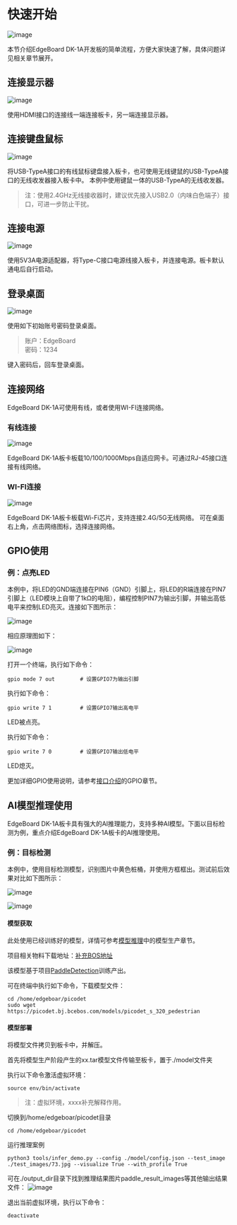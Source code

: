 # 快速开始

![image](./images/board.png)

本节介绍EdgeBoard DK-1A开发板的简单流程，方便大家快速了解，具体问题详见相关章节展开。

## 连接显示器

![image](./images/连接显示器.png)

使用HDMI接口的连接线一端连接板卡，另一端连接显示器。

## 连接键盘鼠标

![image](./images/连接键鼠.png)

将USB-TypeA接口的有线鼠标键盘接入板卡，也可使用无线键鼠的USB-TypeA接口的无线收发器接入板卡中。
本例中使用键鼠一体的USB-TypeA的无线收发器。

> 注：使用2.4GHz无线接收器时，建议优先接入USB2.0（内味白色端子）接口，可进一步防止干扰。

## 连接电源

![image](./images/连接电源.png)

使用5V3A电源适配器，将Type-C接口电源线接入板卡，并连接电源。板卡默认通电后自行启动。

## 登录桌面

![image](./images/登录桌面.png)

使用如下初始账号密码登录桌面。

> 账户：EdgeBoard<br>
> 密码：1234

键入密码后，回车登录桌面。

## 连接网络

EdgeBoard DK-1A可使用有线，或者使用WI-FI连接网络。

### 有线连接

![image](./images/有线连接.png)

EdgeBoard DK-1A板卡板载10/100/1000Mbps自适应网卡。可通过RJ-45接口连接有线网络。

### WI-FI连接

![image](./images/wifi连接.png)

EdgeBoard DK-1A板卡板载Wi-Fi芯片，支持连接2.4G/5G无线网络。
可在桌面右上角，点击网络图标，选择连接网络。

## GPIO使用

### 例：点亮LED

本例中，将LED的GND端连接在PIN6（GND）引脚上，将LED的R端连接在PIN7引脚上（LED模块上自带了1kΩ的电阻），编程控制PIN7为输出引脚，并输出高低电平来控制LED亮灭。连接如下图所示：

![image](./images/LED连接.png)

相应原理图如下：

![image](./images/LED连接原理图.png)

打开一个终端，执行如下命令：

```shell
gpio mode 7 out        # 设置GPIO7为输出引脚
```

执行如下命令：

```shell
gpio write 7 1         # 设置GPIO7输出高电平
```

LED被点亮。

执行如下命令：

```shell
gpio write 7 0         # 设置GPIO7输出低电平
```

LED熄灭。

更加详细GPIO使用说明，请参考[接口介绍](./接口介绍.md)的GPIO章节。

## AI模型推理使用

EdgeBoard DK-1A板卡具有强大的AI推理能力，支持多种AI模型。下面以目标检测为例，重点介绍EdgeBoard DK-1A板卡的AI推理使用。

### 例：目标检测

本例中，使用目标检测模型，识别图片中黄色桩桶，并使用方框框出。测试前后效果对比如下图所示：

![image](./images/目标检测用测试图.png)

![image](./images/目标检测后框图.png)

#### 模型获取

此处使用已经训练好的模型，详情可参考[模型推理](./模型推理.md)中的模型生产章节。

项目相关物料下载地址：[补充BOS地址](https://)

该模型基于项目[PaddleDetection](https://aistudio.baidu.com/aistudio/projectdetail/6243721?contributionType=1d)训练产出。

可在终端中执行如下命令，下载模型文件：

```shell
cd /home/edgeboar/picodet
sudo wget https://picodet.bj.bcebos.com/models/picodet_s_320_pedestrian
```

#### 模型部署

将模型文件拷贝到板卡中，并解压。

首先将模型生产阶段产生的xx.tar模型文件传输至板卡，置于./model文件夹

执行以下命令激活虚拟环境：

```shell
source env/bin/activate
```

> 注：虚拟环境，xxxx补充解释作用。

切换到/home/edgeboar/picodet目录

```shell
cd /home/edgeboar/picodet
```

运行推理案例

```shell
python3 tools/infer_demo.py --config ./model/config.json --test_image ./test_images/73.jpg --visualize True --with_profile True
```

可在./output_dir目录下找到推理结果图片paddle_result_images等其他输出结果文件：
![image](./images/目标检测后框图.png)

退出当前虚拟环境，执行以下命令：
```shell
deactivate
```

